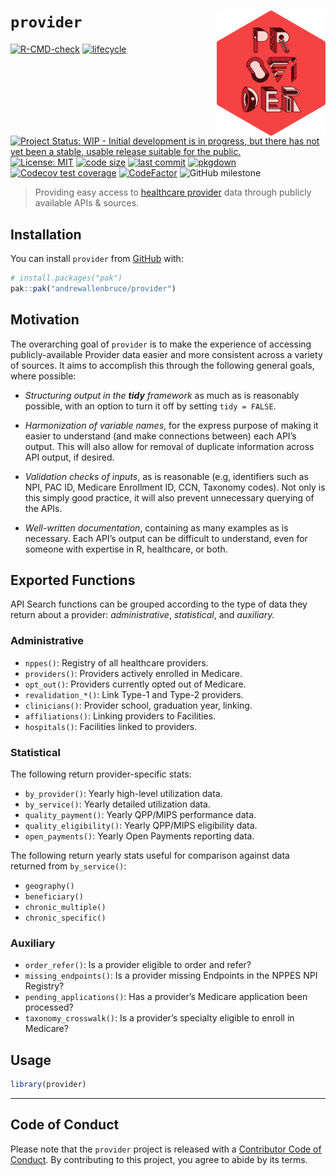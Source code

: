 
<!-- README.md is generated from README.Rmd. Please edit that file -->

# `provider` <img src="man/figures/logo.svg" align="right" height="200" />

<!-- badges: start -->

[![R-CMD-check](https://github.com/andrewallenbruce/provider/actions/workflows/R-CMD-check.yaml/badge.svg)](https://github.com/andrewallenbruce/provider/actions/workflows/R-CMD-check.yaml)
[![lifecycle](https://img.shields.io/badge/lifecycle-experimental-orange.svg)](https://lifecycle.r-lib.org/articles/stages.html#experimental)
[![Project Status: WIP - Initial development is in progress, but there
has not yet been a stable, usable release suitable for the
public.](https://www.repostatus.org/badges/latest/wip.svg)](https://www.repostatus.org/#wip)
[![License:
MIT](https://img.shields.io/badge/license-MIT-blue.svg)](https://choosealicense.com/licenses/mit/)
[![code
size](https://img.shields.io/github/languages/code-size/andrewallenbruce/provider.svg)](https://github.com/andrewallenbruce/provider)
[![last
commit](https://img.shields.io/github/last-commit/andrewallenbruce/provider.svg)](https://github.com/andrewallenbruce/provider/commits/main)
[![pkgdown](https://github.com/andrewallenbruce/provider/actions/workflows/pkgdown.yaml/badge.svg)](https://github.com/andrewallenbruce/provider/actions/workflows/pkgdown.yaml)
[![Codecov test
coverage](https://codecov.io/gh/andrewallenbruce/provider/branch/main/graph/badge.svg)](https://app.codecov.io/gh/andrewallenbruce/provider?branch=main)
[![CodeFactor](https://www.codefactor.io/repository/github/andrewallenbruce/provider/badge)](https://www.codefactor.io/repository/github/andrewallenbruce/provider)
![GitHub
milestone](https://img.shields.io/github/milestones/progress/andrewallenbruce/provider/1?color=white&logo=milestones)
<!-- badges: end -->

> Providing easy access to [healthcare
> provider](https://en.wikipedia.org/wiki/Health_care_provider) data
> through publicly available APIs & sources.

## Installation

You can install `provider` from [GitHub](https://github.com/) with:

``` r
# install.packages("pak")
pak::pak("andrewallenbruce/provider")
```

## Motivation

The overarching goal of `provider` is to make the experience of
accessing publicly-available Provider data easier and more consistent
across a variety of sources. It aims to accomplish this through the
following general goals, where possible:

- *Structuring output in the **tidy** framework* as much as is
  reasonably possible, with an option to turn it off by setting
  `tidy = FALSE`.

- *Harmonization of variable names*, for the express purpose of making
  it easier to understand (and make connections between) each API’s
  output. This will also allow for removal of duplicate information
  across API output, if desired.

- *Validation checks of inputs*, as is reasonable (e.g, identifiers such
  as NPI, PAC ID, Medicare Enrollment ID, CCN, Taxonomy codes). Not only
  is this simply good practice, it will also prevent unnecessary
  querying of the APIs.

- *Well-written documentation*, containing as many examples as is
  necessary. Each API’s output can be difficult to understand, even for
  someone with expertise in R, healthcare, or both.

## Exported Functions

API Search functions can be grouped according to the type of data they
return about a provider: *administrative*, *statistical*, and
*auxiliary.*

### Administrative

- `nppes()`: Registry of all healthcare providers.
- `providers()`: Providers actively enrolled in Medicare.
- `opt_out()`: Providers currently opted out of Medicare.
- `revalidation_*()`: Link Type-1 and Type-2 providers.
- `clinicians()`: Provider school, graduation year, linking.
- `affiliations()`: Linking providers to Facilities.
- `hospitals()`: Facilities linked to providers.

### Statistical

The following return provider-specific stats:

- `by_provider()`: Yearly high-level utilization data.
- `by_service()`: Yearly detailed utilization data.
- `quality_payment()`: Yearly QPP/MIPS performance data.
- `quality_eligibility()`: Yearly QPP/MIPS eligibility data.
- `open_payments()`: Yearly Open Payments reporting data.

The following return yearly stats useful for comparison against data
returned from `by_service()`:

- `geography()`
- `beneficiary()`
- `chronic_multiple()`
- `chronic_specific()`

### Auxiliary

- `order_refer()`: Is a provider eligible to order and refer?
- `missing_endpoints()`: Is a provider missing Endpoints in the NPPES
  NPI Registry?
- `pending_applications()`: Has a provider’s Medicare application been
  processed?
- `taxonomy_crosswalk()`: Is a provider’s specialty eligible to enroll
  in Medicare?

## Usage

``` r
library(provider)
```

------------------------------------------------------------------------

## Code of Conduct

Please note that the `provider` project is released with a [Contributor
Code of
Conduct](https://andrewallenbruce.github.io/provider/CODE_OF_CONDUCT.html).
By contributing to this project, you agree to abide by its terms.

